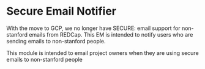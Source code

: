 # Secure Email Notifier

With the move to GCP, we no longer have SECURE: email support for non-stanford emails from REDCap.  This EM is intended
to notify users who are sending emails to non-stanford people.

This module is intended to email project owners when they are using secure emails to non-stanford people
